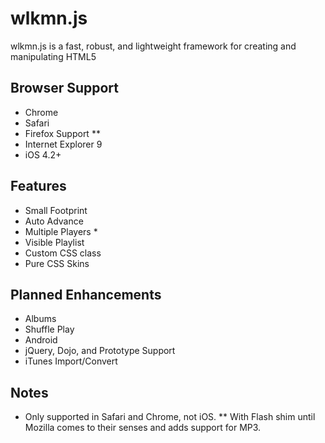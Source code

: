 wlkmn.js
========
wlkmn.js is a fast, robust, and lightweight framework for creating and manipulating HTML5 <audio> MP3 players. More info here: http://labs.dangerisgo.com/wlkmn

Browser Support
---------------
* Chrome
* Safari
* Firefox Support **
* Internet Explorer 9
* iOS 4.2+

Features
--------
* Small Footprint
* Auto Advance
* Multiple Players *
* Visible Playlist
* Custom CSS class
* Pure CSS Skins

Planned Enhancements
--------------------
* Albums
* Shuffle Play
* Android
* jQuery, Dojo, and Prototype Support
* iTunes Import/Convert

Notes
-----
* Only supported in Safari and Chrome, not iOS.
** With Flash shim until Mozilla comes to their senses and adds support for MP3.